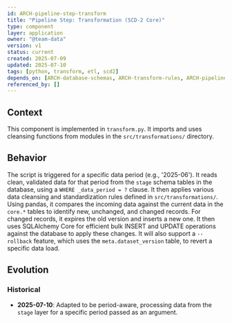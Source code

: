 ```yaml
---
id: ARCH-pipeline-step-transform
title: "Pipeline Step: Transformation (SCD-2 Core)"
type: component
layer: application
owner: "@team-data"
version: v1
status: current
created: 2025-07-09
updated: 2025-07-10
tags: [python, transform, etl, scd2]
depends_on: [ARCH-database-schemas, ARCH-transform-rules, ARCH-pipeline-utilities]
referenced_by: []
---
```

## Context
This component is implemented in `transform.py`. It imports and uses cleansing functions from modules in the `src/transformations/` directory.

## Behavior
The script is triggered for a specific data period (e.g., '2025-06'). It reads clean, validated data for that period from the `stage` schema tables in the database, using a `WHERE _data_period = ?` clause. It then applies various data cleansing and standardization rules defined in `src/transformations/`. Using pandas, it compares the incoming data against the current data in the `core.*` tables to identify new, unchanged, and changed records. For changed records, it expires the old version and inserts a new one. It then uses SQLAlchemy Core for efficient bulk INSERT and UPDATE operations against the database to apply these changes. It will also support a `--rollback` feature, which uses the `meta.dataset_version` table, to revert a specific data load.

## Evolution
### Historical
- **2025-07-10**: Adapted to be period-aware, processing data from the `stage` layer for a specific period passed as an argument. 